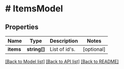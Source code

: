 # # ItemsModel

## Properties

Name | Type | Description | Notes
------------ | ------------- | ------------- | -------------
**items** | **string[]** | List of id&#39;s. | [optional]

[[Back to Model list]](../../README.md#models) [[Back to API list]](../../README.md#endpoints) [[Back to README]](../../README.md)
